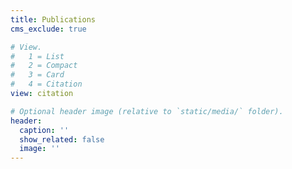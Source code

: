 ```yaml
---
title: Publications
cms_exclude: true

# View.
#   1 = List
#   2 = Compact
#   3 = Card
#   4 = Citation
view: citation

# Optional header image (relative to `static/media/` folder).
header:
  caption: ''
  show_related: false
  image: ''
---
```

